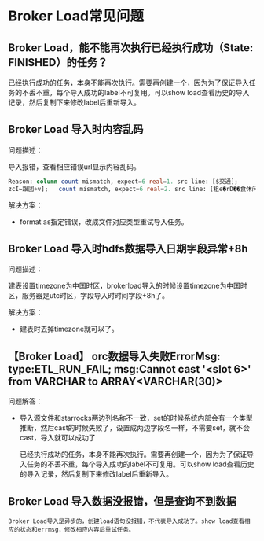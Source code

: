 # Broker Load常见问题

## Broker Load，能不能再次执行已经执行成功（State: FINISHED）的任务？


已经执行成功的任务，本身不能再次执行。需要再创建一个，因为为了保证导入任务的不丢不重，每个导入成功的label不可复用。可以show load查看历史的导入记录，然后复制下来修改label后重新导入。

## Broker Load 导入时内容乱码

问题描述：

导入报错，查看相应错误url显示内容乱码。

```SQL
Reason: column count mismatch, expect=6 real=1. src line: [$交通];
zcI~跟团+v];   count mismatch, expect=6 real=2. src line: [租e�rD��食休闲娱乐
```

解决方案：

* format as指定错误，改成文件对应类型重试导入任务。

## Broker Load 导入时hdfs数据导入日期字段异常+8h

问题描述：

建表设置timezone为中国时区，brokerload导入的时候设置timezone为中国时区，服务器是utc时区，字段导入时时间字段+8h了。

解决方案：

* 建表时去掉timezone就可以了。

## 【Broker Load】 orc数据导入失败ErrorMsg: type:ETL_RUN_FAIL; msg:Cannot cast '<slot 6>' from VARCHAR to ARRAY<VARCHAR(30)>

问题解答：

* 导入源文件和starrocks两边列名称不一致，set的时候系统内部会有一个类型推断，然后cast的时候失败了，设置成两边字段名一样，不需要set，就不会cast，导入就可以成功了

    已经执行成功的任务，本身不能再次执行。需要再创建一个，因为为了保证导入任务的不丢不重，每个导入成功的label不可复用。可以show load查看历史的导入记录，然后复制下来修改label后重新导入。

## Broker Load 导入数据没报错，但是查询不到数据

    Broker Load导入是异步的，创建load语句没报错，不代表导入成功了。show load查看相应的状态和errmsg，修改相应内容后重试任务。
